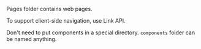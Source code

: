Pages folder contains web pages.

To support client-side navigation, use Link API.

Don't need to put components in a special directory. `components` folder can be named anything.

